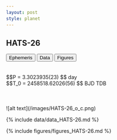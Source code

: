 ```yaml
---
layout: post
style: planet
---
```

<script src="../js/planets.js"></script>

## HATS-26

<!-- Tab links -->
<div class="tab">
<button class="tablinks" onclick="openCity(event, 'Ephemeris')">Ephemeris</button>
<button class="tablinks" onclick="openCity(event, 'Data')">Data</button>
<button class="tablinks" onclick="openCity(event, 'Figures')">Figures</button>
</div>

<!-- Tab content -->
<div id="Ephemeris" class="tabcontent" markdown="1">
<br/><br/>
$$P = 3.3023935(23) $$ day <br/>
$$T_0 = 2458518.62026(56) $$ BJD TDB
<br/><br/>
<br/><br/>
![alt text](/images/HATS-26_o_c.png)
</div>


<div id="Data" class="tabcontent" markdown="1">

{% include data/data_HATS-26.md %}

</div>

<div id="Figures" class="tabcontent" markdown="1">
{% include figures/figures_HATS-26.md %}
</div>


<script src="../js/tabs.js"></script>


